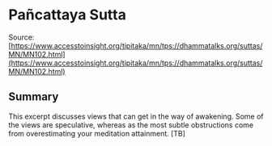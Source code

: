 # Pañcattaya Sutta



Source: [https://www.accesstoinsight.org/tipitaka/mn/tps://dhammatalks.org/suttas/MN/MN102.html](https://www.accesstoinsight.org/tipitaka/mn/tps://dhammatalks.org/suttas/MN/MN102.html)



## Summary

This excerpt discusses views that can get in the way of awakening. Some of the views are speculative, whereas as the most subtle obstructions come from overestimating your meditation attainment. [TB]